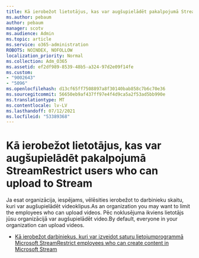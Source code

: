 ```yaml
---
title: Kā ierobežot lietotājus, kas var augšupielādēt pakalpojumā Stream
ms.author: pebaum
author: pebaum
manager: scotv
ms.audience: Admin
ms.topic: article
ms.service: o365-administration
ROBOTS: NOINDEX, NOFOLLOW
localization_priority: Normal
ms.collection: Adm_O365
ms.assetid: ef2df989-8539-48b5-a324-97d2e09f14fe
ms.custom:
- "9002643"
- "5096"
ms.openlocfilehash: d13cf65ff7508897a8f30140bab858c7b6c70e36
ms.sourcegitcommit: 56650eb9af437ff97e4f4d9ca5a2f53ad5bb990e
ms.translationtype: MT
ms.contentlocale: lv-LV
ms.lasthandoff: 07/12/2021
ms.locfileid: "53389368"
---
```

# <a name="restrict-users-who-can-upload-to-stream"></a><span data-ttu-id="b79e9-102">Kā ierobežot lietotājus, kas var augšupielādēt pakalpojumā Stream</span><span class="sxs-lookup"><span data-stu-id="b79e9-102">Restrict users who can upload to Stream</span></span>

<span data-ttu-id="b79e9-103">Ja esat organizācija, iespējams, vēlēsities ierobežot to darbinieku skaitu, kuri var augšupielādēt videoklipus.</span><span class="sxs-lookup"><span data-stu-id="b79e9-103">As an organization you may want to limit the employees who can upload videos.</span></span> <span data-ttu-id="b79e9-104">Pēc noklusējuma ikviens lietotājs jūsu organizācijā var augšupielādēt video.</span><span class="sxs-lookup"><span data-stu-id="b79e9-104">By default, everyone in your organization can upload videos.</span></span>

- [<span data-ttu-id="b79e9-105">Kā ierobežot darbiniekus, kuri var izveidot saturu lietojumprogrammā Microsoft Stream</span><span class="sxs-lookup"><span data-stu-id="b79e9-105">Restrict employees who can create content in Microsoft Stream</span></span>](/stream/restrict-uploaders)
